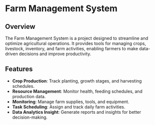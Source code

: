 # Farm Management System

## Overview

The Farm Management System is a project designed to streamline and optimize agricultural operations. It provides tools for managing crops, livestock, inventory, and farm activities, enabling farmers to make data-driven decisions and improve productivity.

## Features

- **Crop Production**: Track planting, growth stages, and harvesting schedules.
- **Resource Management**: Monitor health, feeding schedules, and production data.
- **Monitoring**: Manage farm supplies, tools, and equipment.
- **Task Scheduling**: Assign and track daily farm activities.
- **Data Analytics Insight**: Generate reports and insights for better decision-making.


